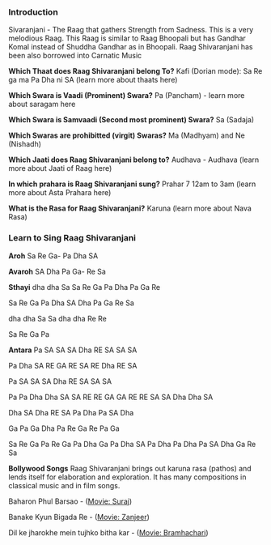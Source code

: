 ### Introduction
Sivaranjani - The Raag that gathers Strength from Sadness. This is a very melodious Raag. This Raag is similar to Raag Bhoopali but has Gandhar Komal instead of Shuddha Gandhar as in Bhoopali. Raag Shivaranjani has been also borrowed into Carnatic Music

**Which Thaat does Raag Shivaranjani belong To?**
Kafi (Dorian mode): Sa Re ga ma Pa Dha ni SA (learn more about thaats here)

**Which Swara is Vaadi (Prominent) Swara?**
Pa (Pancham) - learn more about saragam here

**Which Swara is Samvaadi (Second most prominent) Swara?**
Sa (Sadaja)

**Which Swaras are prohibitted (virgit) Swaras?**
Ma (Madhyam) and Ne (Nishadh)

**Which Jaati does Raag Shivaranjani belong to?**
Audhava - Audhava (learn more about Jaati of Raag here)

**In which prahara is Raag Shivaranjani sung?**
Prahar 7 12am to 3am (learn more about Asta Prahara here)

**What is the Rasa for Raag Shivaranjani?**
Karuna (learn more about Nava Rasa)

### Learn to Sing Raag Shivaranjani
**Aroh**
Sa Re Ga- Pa Dha SA

**Avaroh**
SA Dha Pa Ga- Re Sa

**Sthayi**
dha dha Sa Sa Re Ga Pa Dha Pa Ga Re

Sa Re Ga Pa Dha SA Dha Pa Ga Re Sa

dha dha Sa Sa dha dha Re Re

Sa Re Ga Pa

**Antara**
Pa SA SA SA Dha RE SA SA SA

Pa Dha SA RE GA RE SA RE Dha RE SA

Pa SA SA SA Dha RE SA SA SA

Pa Pa Dha Dha SA SA RE RE GA GA RE RE SA SA Dha Dha SA

Dha SA Dha RE SA Pa Dha Pa SA Dha

Ga Pa Ga Dha Pa Re Ga Re Pa Ga

Sa Re Ga Pa Re Ga Pa Dha Ga Pa Dha SA Pa Dha Pa Dha Pa SA Dha Ga Re Sa

**Bollywood Songs**
Raag Shivaranjani brings out karuna rasa (pathos) and lends itself for elaboration and exploration. It has many compositions in classical music and in film songs.

Baharon Phul Barsao - ([Movie: Suraj](http://www.imdb.com/title/tt0061046/))

Banake Kyun Bigada Re - ([Movie: Zanjeer](http://www.imdb.com/title/tt0070947/))

Dil ke jharokhe mein tujhko bitha kar - ([Movie: Bramhachari](http://www.imdb.com/title/tt0147925/))